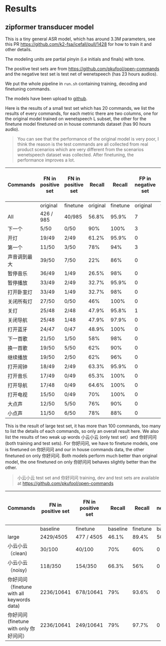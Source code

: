 # Results

## zipformer transducer model

This is a tiny general ASR model, which has around 3.3M parameters, see this PR https://github.com/k2-fsa/icefall/pull/1428 for how to train it and other details.

The modeling units are partial pinyin (i.e initials and finals) with tone.

The positive test sets are from https://github.com/pkufool/open-commands and the negative test set is test net of wenetspeech (has 23 hours audios).

We put the whole pipeline in `run.sh` containing training, decoding and finetuning commands.

The models have been upload to [github](https://github.com/pkufool/keyword-spotting-models/releases/download/v0.11/icefall-kws-zipformer-wenetspeech-20240219.tar.gz).

Here is the results of a small test set which has 20 commands, we list the results of every commands, for
each metric there are two columns, one for the original model trained on wenetspeech L subset, the other
for the finetune model finetuned on in house commands dataset (has 90 hours audio).

> You can see that the performance of the original model is very poor, I think the reason is the test commands are all collected from real product scenarios which are very different from the scenarios wenetspeech dataset was collected. After finetuning, the performance improves a lot.

Commands | FN in positive set | FN in positive set | Recall | Recall | FP in negative set | FP in negative set | False alarm (time / hour)23 hours | False alarm (time / hour)23 hours
-- | -- | -- | -- | -- | -- | -- | -- | --
  | original | finetune | original | finetune | original | finetune | original | finetune
All | 426 / 985 | 40/985 | 56.8% | 95.9% | 7 | 1 | 0.3 | 0.04
下一个 | 5/50 | 0/50 | 90% | 100% | 3 | 0 | 0.13 | 0
开灯 | 19/49 | 2/49 | 61.2% | 95.9% | 0 | 0 | 0 | 0
第一个 | 11/50 | 3/50 | 78% | 94% | 3 | 0 | 0.13 | 0
声音调到最大 | 39/50 | 7/50 | 22% | 86% | 0 | 0 | 0 | 0
暂停音乐 | 36/49 | 1/49 | 26.5% | 98% | 0 | 0 | 0 | 0
暂停播放 | 33/49 | 2/49 | 32.7% | 95.9% | 0 | 0 | 0 | 0
打开卧室灯 | 33/49 | 1/49 | 32.7% | 98% | 0 | 0 | 0 | 0
关闭所有灯 | 27/50 | 0/50 | 46% | 100% | 0 | 0 | 0 | 0
关灯 | 25/48 | 2/48 | 47.9% | 95.8% | 1 | 1 | 0.04 | 0.04
关闭导航 | 25/48 | 1/48 | 47.9% | 97.9% | 0 | 0 | 0 | 0
打开蓝牙 | 24/47 | 0/47 | 48.9% | 100% | 0 | 0 | 0 | 0
下一首歌 | 21/50 | 1/50 | 58% | 98% | 0 | 0 | 0 | 0
换一首歌 | 19/50 | 5/50 | 62% | 90% | 0 | 0 | 0 | 0
继续播放 | 19/50 | 2/50 | 62% | 96% | 0 | 0 | 0 | 0
打开闹钟 | 18/49 | 2/49 | 63.3% | 95.9% | 0 | 0 | 0 | 0
打开音乐 | 17/49 | 0/49 | 65.3% | 100% | 0 | 0 | 0 | 0
打开导航 | 17/48 | 0/49 | 64.6% | 100% | 0 | 0 | 0 | 0
打开电视 | 15/50 | 0/49 | 70% | 100% | 0 | 0 | 0 | 0
大点声 | 12/50 | 5/50 | 76% | 90% | 0 | 0 | 0 | 0
小点声 | 11/50 | 6/50 | 78% | 88% | 0 | 0 | 0 | 0


This is the result of large test set, it has more than 100 commands, too many to list the details of each commands, so only an overall result here. We also list the results of two weak up words 小云小云 (only test set）and 你好问问 (both training and test sets).  For 你好问问, we have to finetune models, one is finetuned on 你好问问 and our in house commands data, the other finetuned on only 你好问问. Both models perform much better than original model, the one finetuned on only 你好问问 behaves slightly better than the other.

> 小云小云 test set and 你好问问 training, dev and test sets are available at https://github.com/pkufool/open-commands

Commands | FN in positive set | FN in positive set | Recall | Recall | FP in negative set | FP in negative set | False alarm (time / hour)23 hours | False alarm (time / hour)23 hours
-- | -- | -- | -- | -- | -- | -- | -- | --
  | baseline | finetune | baseline | finetune | baseline | finetune | baseline | finetune
large | 2429/4505 | 477 / 4505 | 46.1% | 89.4% | 50 | 41 | 2.17 | 1.78
小云小云（clean) | 30/100 | 40/100 | 70% | 60% | 0 | 0 | 0 | 0
小云小云（noisy) | 118/350 | 154/350 | 66.3% | 56% | 0 | 0 | 0 | 0
你好问问（finetune with all keywords data) | 2236/10641 | 678/10641 | 79% | 93.6% | 0 | 0 | 0 | 0
你好问问(finetune with only 你好问问） | 2236/10641 | 249/10641 | 79% | 97.7% | 0 | 0 | 0 | 0
